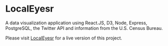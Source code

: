 # LocalEyesr
A data visualization application using React.JS, D3, Node, Express, PostgreSQL, the Twitter API and information from the U.S. Census Bureau.

Please visit [LocalEyesr](https://localeyesr.herokuapp.com) for a live version of this project.

